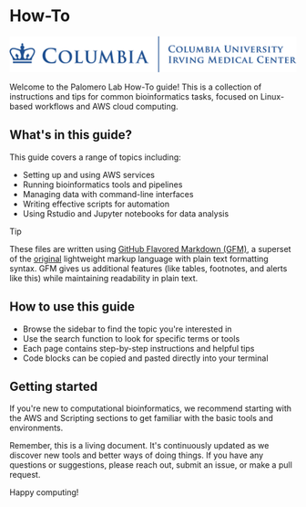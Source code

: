 # How-To

![logo](img/CUIMC_Horizontal_Blue.png)

Welcome to the Palomero Lab How-To guide!
This is a collection of instructions and tips for common bioinformatics tasks,
focused on Linux-based workflows and AWS cloud computing.

## What's in this guide?

This guide covers a range of topics including:

- Setting up and using AWS services
- Running bioinformatics tools and pipelines
- Managing data with command-line interfaces
- Writing effective scripts for automation
- Using Rstudio and Jupyter notebooks for data analysis

> [!TIP]
> These files are written using [GitHub Flavored Markdown \(GFM\)](https://github.github.com/gfm/),
> a superset of the [original](https://daringfireball.net/projects/markdown/syntax)
> lightweight markup language with plain text formatting syntax.
> GFM gives us additional features (like tables, footnotes, and alerts
> like this) while maintaining readability in plain text.

## How to use this guide

- Browse the sidebar to find the topic you're interested in
- Use the search function to look for specific terms or tools
- Each page contains step-by-step instructions and helpful tips
- Code blocks can be copied and pasted directly into your terminal

## Getting started

If you're new to computational bioinformatics, we recommend starting with the AWS and
Scripting sections to get familiar with the basic tools and environments.

Remember, this is a living document.
It's continuously updated as we discover new tools and better ways of doing things.
If you have any questions or suggestions, please reach out, submit an issue, or
make a pull request.

Happy computing!
